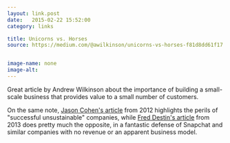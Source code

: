 ```yaml
---
layout: link.post
date:   2015-02-22 15:52:00
category: links

title: Unicorns vs. Horses  
source: https://medium.com/@awilkinson/unicorns-vs-horses-f81d8dd61f17


image-name: none 
image-alt:
---
```


Great article by Andrew Wilkinson about the importance of building a small-scale business that provides value to a small number of customers.

On the same note, [Jason Cohen's article](http://blog.asmartbear.com/unsustainable-companies.html) from 2012 highlights the perils of "successful unsustainable" companies, while [Fred Destin's article](http://freddestin.com/2013/11/snapchat-revenues-debate.html) from 2013 does pretty much the opposite, in a fantastic defense of Snapchat and similar companies with no revenue or an apparent business model.
